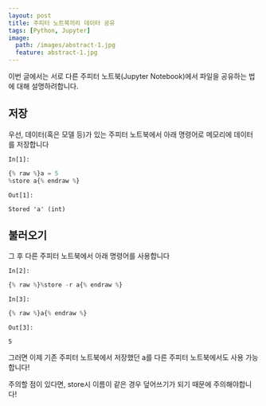 ```yaml
---
layout: post
title: 주피터 노트북끼리 데이터 공유
tags: [Python, Jupyter]
image:
  path: /images/abstract-1.jpg
  feature: abstract-1.jpg
---
```


이번 글에서는 서로 다른 주피터 노트북(Jupyter Notebook)에서 파일을 공유하는 법에 대해 설명하려합니다.

## 저장

우선, 데이터(혹은 모델 등)가 있는 주피터 노트북에서 아래 명령어로 메모리에 데이터를 저장합니다

`In[1]:`
```python
{% raw %}a = 5
%store a{% endraw %}
```
`Out[1]:`

    Stored 'a' (int)
    

## 불러오기

그 후 다른 주피터 노트북에서 아래 명령어를 사용합니다

`In[2]:`
```python
{% raw %}%store -r a{% endraw %}
```

`In[3]:`
```python
{% raw %}a{% endraw %}
```
`Out[3]:`




    5



그러면 이제 기존 주피터 노트북에서 저장했던 a를 다른 주피터 노트북에서도 사용 가능합니다!

주의할 점이 있다면, store시 이름이 같은 경우 덮어쓰기가 되기 때문에 주의해야합니다!
